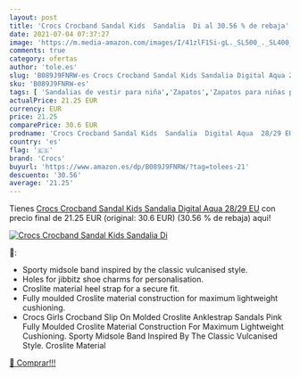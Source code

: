 ```yaml
---
layout: post
title: 'Crocs Crocband Sandal Kids  Sandalia  Di al 30.56 % de rebaja'
date: 2021-07-04 07:37:27
image: 'https://m.media-amazon.com/images/I/41zlF1Si-gL._SL500_._SL400_.jpg'
comments: true
category: ofertas
author: 'tole.es'
slug: 'B089J9FNRW-es Crocs Crocband Sandal Kids Sandalia Digital Aqua 28/29 EU'
sku: 'B089J9FNRW-es'
tags: [ 'Sandalias de vestir para niña','Zapatos','Zapatos para niñas pequeñas','Zapatos para niños pequeños','Zapatos y complementos','crocs','sandalia', ]
actualPrice: 21.25 EUR
currency: EUR
price: 21.25
comparePrice: 30.6 EUR
prodname: 'Crocs Crocband Sandal Kids  Sandalia  Digital Aqua  28/29 EU'
country: 'es'
flag: '🇪🇸'
brand: 'Crocs'
buyurl: 'https://www.amazon.es/dp/B089J9FNRW/?tag=tolees-21'
descuento: '30.56'
average: '21.25'
---
```


Tienes [Crocs Crocband Sandal Kids  Sandalia  Digital Aqua  28/29 EU](https://www.amazon.es/dp/B089J9FNRW/?tag=tolees-21) con precio final de  21.25 EUR (original: 30.6 EUR) (30.56 %  de rebaja) aqui!

[![Crocs Crocband Sandal Kids  Sandalia  Di](https://m.media-amazon.com/images/I/41zlF1Si-gL._SL500_._SL400_.jpg)](https://www.amazon.es/dp/B089J9FNRW/?tag=tolees-21)

🔎:

- Sporty midsole band inspired by the classic vulcanised style.
- Holes for jibbitz shoe charms for personalisation.
- Croslite material heel strap for a secure fit.
- Fully moulded Croslite material construction for maximum lightweight cushioning.
- Crocs Girls Crocband Slip On Molded Croslite Anklestrap Sandals Pink Fully Moulded Croslite Material Construction For Maximum Lightweight Cushioning. Sporty Midsole Band Inspired By The Classic Vulcanised Style. Croslite Material

[🛒 Comprar!!!](https://www.amazon.es/dp/B089J9FNRW/?tag=tolees-21)
